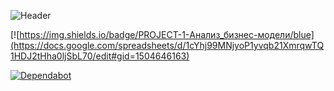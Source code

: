 ![Header](https://mir-s3-cdn-cf.behance.net/project_modules/1400_opt_1/21f92350586481.58d5e6812701c.gif)

[![https://img.shields.io/badge/PROJECT-1-Анализ_бизнес-модели/blue](https://docs.google.com/spreadsheets/d/1cYhj99MNjyoP1yvqb21XmrqwTQ1HDJ2tHha0ljSbL70/edit#gid=1504646163)


[![Dependabot](https://badgen.net/badge/Dependabot/enabled/blue?icon=dependabot)](https://dependabot.com/)
